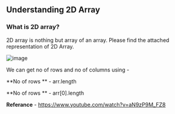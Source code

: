 ## Understanding 2D Array

### What is 2D array?

2D array is nothing but array of an array. Please find the attached representation of 2D Array. 

![image](https://user-images.githubusercontent.com/52998083/187847157-06796f11-c1fe-4818-846a-c589c9c2294e.png)


We can get no of rows and no of columns using -

**No of rows ** - arr.length

**No of rows ** - arr[0].length

**Referance** - https://www.youtube.com/watch?v=aN9zP9M_FZ8


